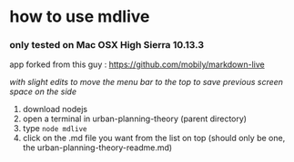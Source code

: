 # how to use mdlive
### only tested on Mac OSX High Sierra 10.13.3

app forked from this guy :
https://github.com/mobily/markdown-live

*with slight edits to move the menu bar to the top to save previous screen space on the side*

1. download nodejs
2. open a terminal in urban-planning-theory (parent directory)
3. type `node mdlive`
4. click on the .md file you want from the list on top (should only be one, the urban-planning-theory-readme.md)
